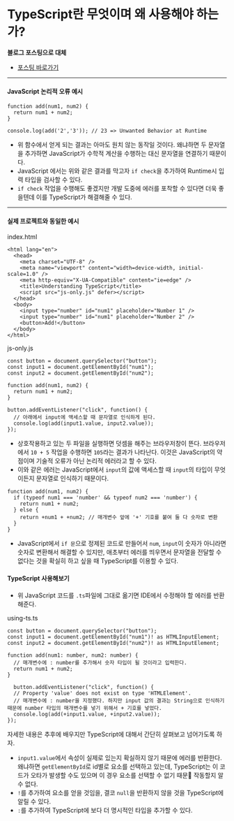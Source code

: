 # TypeScript란 무엇이며 왜 사용해야 하는가?

**블로그 포스팅으로 대체**
- [포스팅 바로가기](https://hymndev.tistory.com/79)

---

#### JavaScript 논리적 오류 예시
```
function add(num1, num2) {
  return num1 + num2;
}

console.log(add('2','3')); // 23 => Unwanted Behavior at Runtime
```
- 위 함수에서 얻게 되는 결과는 아마도 원치 않는 동작일 것이다. 왜냐하면 두 문자열을 추가하면 JavaScript가 수학적 계산을 수행하는 대신 문자열을 연결하기 때문이다.
- JavaScript 에서는 위와 같은 결과를 막고자 `if check`을 추가하여 Runtime시 입력 타입을 검사할 수 있다.
- `if check` 작업을 수행해도 좋겠지만 개발 도중에 에러를 포착할 수 있다면 더욱 좋을텐데 이를 TypeScript가 해결해줄 수 있다.

---

#### 실제 프로젝트와 동일한 예시

index.html
```
<html lang="en">
  <head>
    <meta charset="UTF-8" />
    <meta name="viewport" content="width=device-width, initial-scale=1.0" />
    <meta http-equiv="X-UA-Compatible" content="ie=edge" />
    <title>Understanding TypeScript</title>
    <script src="js-only.js" defer></script>		
  </head>
  <body>
    <input type="number" id="num1" placeholder="Number 1" />
    <input type="number" id="num1" placeholder="Number 2" />
    <button>Add!</button>
  </body>
</html>
```

js-only.js
```
const button = document.querySelector("button");
const input1 = document.getElementById("num1");
const input2 = document.getElementById("num2");

function add(num1, num2) {
  return num1 + num2;
}

button.addEventListener("click", function() {
  // 아래에서 input에 액세스할 때 문자열로 인식하게 된다.
  console.log(add(input1.value, input2.value));
});
```

- 상호작용하고 있는 두 파일을 실행하면 덧셈을 해주는 브라우저창이 뜬다. 브라우저에서 `10 + 5` 작업을 수행하면 `105`라는 결과가 나타난다. 이것은 JavaScript의 약점이며 기술적 오류가 아닌 논리적 에러라고 할 수 있다.
- 이와 같은 에러는 JavaScript에서 `input`의 값에 액세스할 때 `input`의 타입이 무엇이든지 문자열로 인식하기 때문이다.

```
function add(num1, num2) {
  if (typeof num1 === 'number' && typeof num2 === 'number') {
    return num1 + num2;
  } else {
    return +num1 + +num2; // 매개변수 앞에 '+' 기호를 붙여 둘 다 숫자로 변환
  }
}
```
- JavaScript에서 `if 문`으로 정제된 코드로 만들어서 `num`, `input`이 숫자가 아니라면 숫자로 변환해서 해결할 수 있지만, 애초부터 에러를 띄우면서 문자열을 전달할 수 없다는 것을 확실히 하고 싶을 때 TypeScript를 이용할 수 있다.

#### TypeScript 사용해보기
- 위 JavaScript 코드를 `.ts`파일에 그대로 옮기면 IDE에서 수정해야 할 에러를 반환해준다.

using-ts.ts
```
const button = document.querySelector("button");
const input1 = document.getElementById("num1")! as HTMLInputElement;
const input2 = document.getElementById("num2")! as HTMLInputElement;

function add(num1: number, num2: number) {
  // 매개변수에 : number를 추가해서 숫자 타입이 될 것이라고 입력한다.
  return num1 + num2;
}

  button.addEventListener("click", function() {
  // Property 'value' does not exist on type 'HTMLElement'. 
  // 매개변수에 : number을 지정했다. 하지만 input 값의 결과는 String으로 인식하기 때문에 number 타입의 매개변수를 넣기 위해서 + 기호를 넣었다.
  console.log(add(+input1.value, +input2.value));
});
```
자세한 내용은 추후에 배우지만 TypeScript에 대해서 간단히 살펴보고 넘어가도록 하자.
- `input1.value`에서 속성이 실제로 있는지 확실하지 않기 때문에 에러를 반환한다. 왜냐하면 `getElementById`로 id별로 요소를 선택하고 있는데, TypeScript는 이 코드가 오타가 발생할 수도 있으며 이 경우 요소를 선택할 수 없기 때문 작동할지 알 수 없다. 
- `!`를 추가하여 요소를 얻을 것임을, 결코 `null`을 반환하지 않을 것을 TypeScript에 알릴 수 있다.
- `:`를 추가하여 TypeScript에 보다 더 명시적인 타입을 추가할 수 있다.

